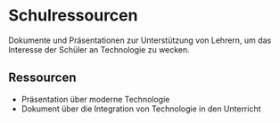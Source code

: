 # Schulressourcen

Dokumente und Präsentationen zur Unterstützung von Lehrern, um das Interesse der Schüler an Technologie zu wecken.

## Ressourcen
- Präsentation über moderne Technologie
- Dokument über die Integration von Technologie in den Unterricht

